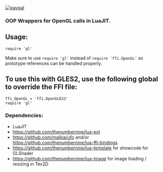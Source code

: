 [![paypal](https://www.paypalobjects.com/en_US/i/btn/btn_donateCC_LG.gif)](https://www.paypal.com/cgi-bin/webscr?cmd=_s-xclick&hosted_button_id=KYWUWS86GSFGL)

### OOP Wrappers for OpenGL calls in LuaJIT.

## Usage:
```
require 'gl'
```

Make sure to use `require 'gl'` instead of `require 'ffi.OpenGL'` so prototype references can be handled properly.

## To use this with GLES2, use the following global to override the FFI file:
```
ffi_OpenGL = 'ffi.OpenGLES2'
require 'gl'
```


### Dependencies:

- LuaJIT
- https://github.com/thenumbernine/lua-ext
- https://github.com/malkia/ufo and/or https://github.com/thenumbernine/lua-ffi-bindings
- https://github.com/thenumbernine/lua-template for showcode for GLShader
- https://github.com/thenumbernine/lua-image for image loading / resizing in Tex2D
